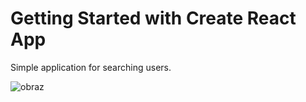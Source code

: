 # Getting Started with Create React App

Simple application for searching users.

![obraz](https://github.com/KacperNarwojsz/robofriends/assets/125887984/eef62210-6a1a-4131-88be-646c9cdb8a9e)
